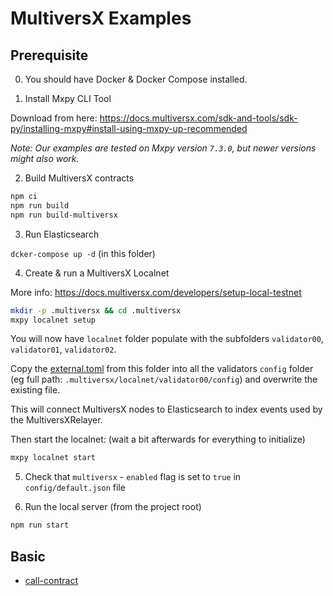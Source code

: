 # MultiversX Examples

## Prerequisite

0. You should have Docker & Docker Compose installed.

1. Install Mxpy CLI Tool

Download from here: https://docs.multiversx.com/sdk-and-tools/sdk-py/installing-mxpy#install-using-mxpy-up-recommended

_Note: Our examples are tested on Mxpy version `7.3.0`, but newer versions might also work._

2. Build MultiversX contracts

```bash
npm ci
npm run build
npm run build-multiversx
```

3. Run Elasticsearch

`dcker-compose up -d` (in this folder)

4. Create & run a MultiversX Localnet

More info: https://docs.multiversx.com/developers/setup-local-testnet

```bash
mkdir -p .multiversx && cd .multiversx
mxpy localnet setup
```

You will now have `localnet` folder populate with the subfolders `validator00`, `validator01`, `validator02`.

Copy the [external.toml](external.toml) from this folder into all the validators `config` folder (eg full path: `.multiversx/localnet/validator00/config`)
and overwrite the existing file.

This will connect MultiversX nodes to Elasticsearch to index events used by the MultiversXRelayer.

Then start the localnet: (wait a bit afterwards for everything to initialize)

```bash
mxpy localnet start
````

5. Check that `multiversx` - `enabled` flag is set to `true` in `config/default.json` file

6. Run the local server (from the project root)

```bash
npm run start
```

## Basic

-   [call-contract](call-contract/)
